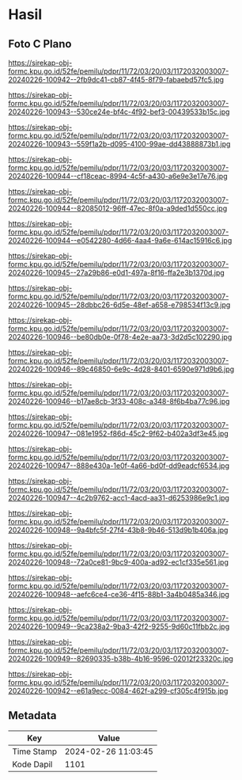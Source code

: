 # Hasil

## Foto C Plano

https://sirekap-obj-formc.kpu.go.id/52fe/pemilu/pdpr/11/72/03/20/03/1172032003007-20240226-100942--2fb9dc41-cb87-4f45-8f79-fabaebd57fc5.jpg

https://sirekap-obj-formc.kpu.go.id/52fe/pemilu/pdpr/11/72/03/20/03/1172032003007-20240226-100943--530ce24e-bf4c-4f92-bef3-00439533b15c.jpg

https://sirekap-obj-formc.kpu.go.id/52fe/pemilu/pdpr/11/72/03/20/03/1172032003007-20240226-100943--559f1a2b-d095-4100-99ae-dd43888873b1.jpg

https://sirekap-obj-formc.kpu.go.id/52fe/pemilu/pdpr/11/72/03/20/03/1172032003007-20240226-100944--cf18ceac-8994-4c5f-a430-a6e9e3e17e76.jpg

https://sirekap-obj-formc.kpu.go.id/52fe/pemilu/pdpr/11/72/03/20/03/1172032003007-20240226-100944--82085012-96ff-47ec-8f0a-a9ded1d550cc.jpg

https://sirekap-obj-formc.kpu.go.id/52fe/pemilu/pdpr/11/72/03/20/03/1172032003007-20240226-100944--e0542280-4d66-4aa4-9a6e-614ac15916c6.jpg

https://sirekap-obj-formc.kpu.go.id/52fe/pemilu/pdpr/11/72/03/20/03/1172032003007-20240226-100945--27a29b86-e0d1-497a-8f16-ffa2e3b1370d.jpg

https://sirekap-obj-formc.kpu.go.id/52fe/pemilu/pdpr/11/72/03/20/03/1172032003007-20240226-100945--28dbbc26-6d5e-48ef-a658-e798534f13c9.jpg

https://sirekap-obj-formc.kpu.go.id/52fe/pemilu/pdpr/11/72/03/20/03/1172032003007-20240226-100946--be80db0e-0f78-4e2e-aa73-3d2d5c102290.jpg

https://sirekap-obj-formc.kpu.go.id/52fe/pemilu/pdpr/11/72/03/20/03/1172032003007-20240226-100946--89c46850-6e9c-4d28-8401-6590e971d9b6.jpg

https://sirekap-obj-formc.kpu.go.id/52fe/pemilu/pdpr/11/72/03/20/03/1172032003007-20240226-100946--b17ae8cb-3f33-408c-a348-8f6b4ba77c96.jpg

https://sirekap-obj-formc.kpu.go.id/52fe/pemilu/pdpr/11/72/03/20/03/1172032003007-20240226-100947--081e1952-f86d-45c2-9f62-b402a3df3e45.jpg

https://sirekap-obj-formc.kpu.go.id/52fe/pemilu/pdpr/11/72/03/20/03/1172032003007-20240226-100947--888e430a-1e0f-4a66-bd0f-dd9eadcf6534.jpg

https://sirekap-obj-formc.kpu.go.id/52fe/pemilu/pdpr/11/72/03/20/03/1172032003007-20240226-100947--4c2b9762-acc1-4acd-aa31-d6253986e9c1.jpg

https://sirekap-obj-formc.kpu.go.id/52fe/pemilu/pdpr/11/72/03/20/03/1172032003007-20240226-100948--9a4bfc5f-27f4-43b8-9b46-513d9b1b406a.jpg

https://sirekap-obj-formc.kpu.go.id/52fe/pemilu/pdpr/11/72/03/20/03/1172032003007-20240226-100948--72a0ce81-9bc9-400a-ad92-ec1cf335e561.jpg

https://sirekap-obj-formc.kpu.go.id/52fe/pemilu/pdpr/11/72/03/20/03/1172032003007-20240226-100948--aefc6ce4-ce36-4f15-88b1-3a4b0485a346.jpg

https://sirekap-obj-formc.kpu.go.id/52fe/pemilu/pdpr/11/72/03/20/03/1172032003007-20240226-100949--9ca238a2-9ba3-42f2-9255-9d60c11fbb2c.jpg

https://sirekap-obj-formc.kpu.go.id/52fe/pemilu/pdpr/11/72/03/20/03/1172032003007-20240226-100949--82690335-b38b-4b16-9596-02012f23320c.jpg

https://sirekap-obj-formc.kpu.go.id/52fe/pemilu/pdpr/11/72/03/20/03/1172032003007-20240226-100942--e61a9ecc-0084-462f-a299-cf305c4f915b.jpg


## Metadata

| Key        | Value               |
| ---------- | ------------------- |
| Time Stamp | 2024-02-26 11:03:45 |
| Kode Dapil | 1101                |



